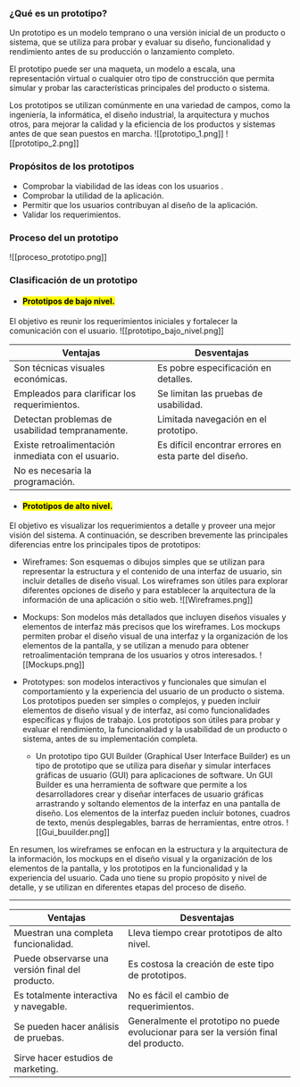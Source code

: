 ### ¿Qué es un prototipo?

Un prototipo es un modelo temprano o una versión inicial de un producto o sistema, que se utiliza para probar y evaluar su diseño, funcionalidad y rendimiento antes de su producción o lanzamiento completo.

El prototipo puede ser una maqueta, un modelo a escala, una representación virtual o cualquier otro tipo de construcción que permita simular y probar las características principales del producto o sistema.

Los prototipos se utilizan comúnmente en una variedad de campos, como la ingeniería, la informática, el diseño industrial, la arquitectura y muchos otros, para mejorar la calidad y la eficiencia de los productos y sistemas antes de que sean puestos en marcha.
![[prototipo_1.png]] 
![[prototipo_2.png]]
<br>

### Propósitos de los prototipos
- Comprobar la viabilidad de las ideas con los usuarios .
- Comprobar la utilidad de la aplicación.
- Permitir que los usuarios contribuyan al diseño de la aplicación.
- Validar los requerimientos.

### Proceso del un prototipo

![[proceso_prototipo.png]]

### Clasificación de un prototipo

- #### <mark class="hltr-purple">Prototipos de bajo nivel.</mark>
El objetivo es reunir los requerimientos iniciales y fortalecer la comunicación con el usuario. 
![[prototipo_bajo_nivel.png]]

| Ventajas | Desventajas |
| --- | --- |
| Son técnicas visuales económicas. | Es pobre especificación en detalles. |
| Empleados para clarificar los requerimientos. | Se limitan las pruebas de usabilidad. |
| Detectan problemas de usabilidad tempranamente. | Limitada navegación en el prototipo. |
| Existe retroalimentación inmediata con el usuario. | Es difícil encontrar errores en esta parte del diseño. |
| No es necesaria la programación. | |

- #### <mark class="hltr-purple">Prototipos de alto nivel.</mark>
El objetivo es visualizar los requerimientos a detalle y proveer una mejor visión del sistema. 
A continuación, se describen brevemente las principales diferencias entre los principales tipos de prototipos:
- Wireframes: Son esquemas o dibujos simples que se utilizan para representar la estructura y el contenido de una interfaz de usuario, sin incluir detalles de diseño visual. Los wireframes son útiles para explorar diferentes opciones de diseño y para establecer la arquitectura de la información de una aplicación o sitio web.
![[Wireframes.png]]

- Mockups: Son modelos más detallados que incluyen diseños visuales y elementos de interfaz más precisos que los wireframes. Los mockups permiten probar el diseño visual de una interfaz y la organización de los elementos de la pantalla, y se utilizan a menudo para obtener retroalimentación temprana de los usuarios y otros interesados.
![[Mockups.png]]

- Prototypes: son modelos interactivos y funcionales que simulan el comportamiento y la experiencia del usuario de un producto o sistema. Los prototipos pueden ser simples o complejos, y pueden incluir elementos de diseño visual y de interfaz, así como funcionalidades específicas y flujos de trabajo. Los prototipos son útiles para probar y evaluar el rendimiento, la funcionalidad y la usabilidad de un producto o sistema, antes de su implementación completa.
  - Un prototipo tipo GUI Builder (Graphical User Interface Builder) es un tipo de prototipo que se utiliza para diseñar y simular interfaces gráficas de usuario (GUI) para aplicaciones de software. Un GUI Builder es una herramienta de software que permite a los desarrolladores crear y diseñar interfaces de usuario gráficas arrastrando y soltando elementos de la interfaz en una pantalla de diseño. Los elementos de la interfaz pueden incluir botones, cuadros de texto, menús desplegables, barras de herramientas, entre otros.
![[Gui_buuilder.png]]

En resumen, los wireframes se enfocan en la estructura y la arquitectura de la información, los mockups en el diseño visual y la organización de los elementos de la pantalla, y los prototipos en la funcionalidad y la experiencia del usuario. Cada uno tiene su propio propósito y nivel de detalle, y se utilizan en diferentes etapas del proceso de diseño.

---

| Ventajas | Desventajas |
| --- | --- |
| Muestran una completa funcionalidad. | Lleva tiempo crear prototipos de alto nivel. |
| Puede observarse una versión final del producto. | Es costosa la creación de este tipo de prototipos. |
| Es totalmente interactiva y navegable. | No es fácil el cambio de requerimientos. |
| Se pueden hacer análisis de pruebas. | Generalmente el prototipo no puede evolucionar para ser la versión final del producto. |
| Sirve hacer estudios de marketing. |  |